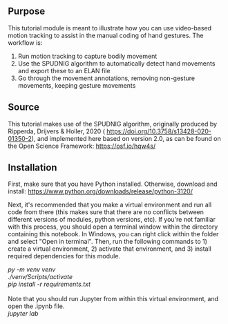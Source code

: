 ## Purpose
This tutorial module is meant to illustrate how you can use video-based motion tracking to assist in the manual coding of hand gestures. The workflow is: <br>
1. Run motion tracking to capture bodily movement
2. Use the SPUDNIG algorithm to automatically detect hand movements and export these to an ELAN file
3. Go through the movement annotations, removing non-gesture movements, keeping gesture movements

## Source
This tutorial makes use of the SPUDNIG algorithm, originally produced by Ripperda, Drijvers & Holler, 2020 ( https://doi.org/10.3758/s13428-020-01350-2), and implemented here based on version 2.0, as can be found on the Open Science Framework: https://osf.io/hqw4s/

## Installation
First, make sure that you have Python installed. Otherwise, download and install: https://www.python.org/downloads/release/python-3120/   <br>

Next, it's recommended that you make a virtual environment and run all code from there (this makes sure that there are no conflicts between different versions of modules, python versions, etc). If you're not familiar with this process, you should open a terminal window within the directory containing this notebook. In Windows, you can right click within the folder and select "Open in terminal". Then, run the following commands to 1) create a virtual environment, 2) activate that environment, and 3) install required dependencies for this module.

<i>py -m venv venv</i> <br>
<i>./venv/Scripts/activate</i> <br>
<i>pip install -r requirements.txt</i> <br>
<br>
Note that you should run Jupyter from within this virtual environment, and open the .ipynb file.<br>
<i> jupyter lab</i>

